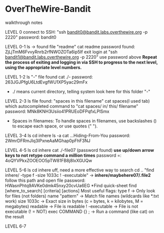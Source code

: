 # OverTheWire-Bandit
walkthrough notes 

LEVEL 0 
connect to SSH: "ssh bandit0@bandit.labs.overthewire.org -p 2220"
password: bandit0 

LEVEL 0-1 
ls -> found file "readme" 
cat readme 
password found: ZjLjTmM6FvvyRnrb2rfNWOZOTa6ip5If
exit 
login at "ssh bandit1@bandit.labs.overthewire.org -p 2220"
use password above 
**Repeat the process of exiting and logging in via SSH to progress to the next level, using the appropriate level numbers.**

LEVEL 1-2 
ls 
"-" file found
cat ./- 
password: 263JGJPfgU6LtdEvgfWU1XP5yac29mFx
* ./ means current directory, telling system look here for this folder "-"

LEVEL 2-3 
ls 
file found: "spaces in this filename" 
cat spaces(I used tab) which autocompleted command to "cat spaces/ in/ this/ filename" 
password: MNk8KNH3Usiio41PRUEoDFPqfxLPlSmx
* Spaces in filenames: To handle spaces in filenames, use backslashes (\) to escape each space, or use quotes (" ").

LEVEL 3-4 
ls 
cd inhere
ls -a 
cat ...Hiding-From-You
password: 2WmrDFRmJIq3IPxneAaMGhap0pFhF3NJ

LEVEL 4-5
ls 
cd inhere
cat ./-file07 (password found) **use up/down arrow keys to not retype command a million times** 
password =: 4oQYVPkxZOOEOO5pTW81FB8j8lxXGUQw 

LEVEL 5-6
ls 
cd inhere
uff, need a more effective way to search 
cd .. 
"find inhere/ -type f -size 1033c ! -executable" -> **inhere/maybehere07/.file2**
follow this path and open file 
password: HWasnPhtq9AVKe0dmk45nxy20cvUa6EG
*Find quick-sheet 
  find [where_to_search] [criteria] [actions]
  Most useful flags:
          type f → Only look for files (not folders)
          name "pattern" → Match file names (wildcards like *.txt work)
          size 1033c → Exact size in bytes (c = bytes, k = kilobytes, M = megabytes)
          readable → File is readable
          ! -executable → File is not executable (! = NOT)
          exec COMMAND {} \; → Run a command (like cat) on the result

LEVEL 6-7 



